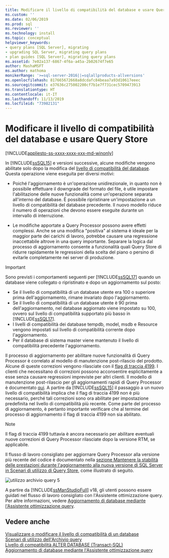 ```yaml
---
title: Modificare il livello di compatibilità del database e usare Query Store | Microsoft Docs
ms.custom: ''
ms.date: 02/06/2019
ms.prod: sql
ms.reviewer: ''
ms.technology: install
ms.topic: conceptual
helpviewer_keywords:
- query plans [SQL Server], migrating
- upgrading SQL Server, migrating query plans
- plan guides [SQL Server], migrating query plans
ms.assetid: 7e02a137-6867-4f6a-a45a-2b02674f7e65
author: MashaMSFT
ms.author: mathoma
monikerRange: '>=sql-server-2016||=sqlallproducts-allversions'
ms.openlocfilehash: 817665672668a8dcdafc84beaa7a93d10617eeec
ms.sourcegitcommit: e37636c275002200cf7b1e7f731cec5709473913
ms.translationtype: HT
ms.contentlocale: it-IT
ms.lasthandoff: 11/13/2019
ms.locfileid: "73982131"
---
```

# <a name="change-the-database-compatibility-level-and-use-the-query-store"></a>Modificare il livello di compatibilità del database e usare Query Store

[!INCLUDE[appliesto-ss-xxxx-xxxx-xxx-md-winonly](../../includes/appliesto-ss-xxxx-xxxx-xxx-md-winonly.md)]

In [!INCLUDE[ssSQL15](../../includes/sssql15-md.md)] e versioni successive, alcune modifiche vengono abilitate solo dopo la modifica del [livello di compatibilità del database](../../t-sql/statements/alter-database-transact-sql-compatibility-level.md). Questa operazione viene eseguita per diversi motivi:  
  
- Poiché l'aggiornamento è un'operazione unidirezionale, in quanto non è possibile effettuare il downgrade del formato del file, è utile impostare l'abilitazione delle nuove funzionalità come un'operazione separata all'interno del database. È possibile ripristinare un'impostazione a un livello di compatibilità del database precedente.  Il nuovo modello riduce il numero di operazioni che devono essere eseguite durante un intervallo di interruzione.  
  
- Le modifiche apportate a Query Processor possono avere effetti complessi. Anche se una modifica "positiva" al sistema è ideale per la maggior parte dei carichi di lavoro, potrebbe causare una regressione inaccettabile altrove in una query importante. Separare la logica dal processo di aggiornamento consente a funzionalità quali Query Store di ridurre rapidamente le regressioni della scelta del piano o persino di evitarle completamente nei server di produzione.  
  
> [!IMPORTANT]  
> Sono previsti i comportamenti seguenti per [!INCLUDE[ssSQL17](../../includes/sssql17-md.md)] quando un database viene collegato o ripristinato e dopo un aggiornamento sul posto:
> - Se il livello di compatibilità di un database utente era 100 o superiore prima dell'aggiornamento, rimane invariato dopo l'aggiornamento.    
> - Se il livello di compatibilità di un database utente è 90 prima dell'aggiornamento, nel database aggiornato viene impostato su 100, ovvero sul livello di compatibilità supportato più basso in [!INCLUDE[ssSQL17](../../includes/sssql17-md.md)].    
> - I livelli di compatibilità dei database tempdb, model, msdb e Resource vengono impostati sul livello di compatibilità corrente dopo l'aggiornamento.   
> - Per il database di sistema master viene mantenuto il livello di compatibilità precedente l'aggiornamento.    
  
Il processo di aggiornamento per abilitare nuove funzionalità di Query Processor è correlato al modello di manutenzione post-rilascio del prodotto.  Alcune di queste correzioni vengono rilasciate con il [flag di traccia 4199](../../t-sql/database-console-commands/dbcc-traceon-trace-flags-transact-sql.md#4199).  I clienti che necessitano di correzioni possono acconsentire esplicitamente a esse senza causare regressioni impreviste per altri clienti. Il modello di manutenzione post-rilascio per gli aggiornamenti rapidi di Query Processor è documentato [qui](https://support.microsoft.com/kb/974006). A partire da [!INCLUDE[ssSQL15](../../includes/sssql15-md.md)] il passaggio a un nuovo livello di compatibilità implica che il flag di traccia 4199 non è più necessario, perché tali correzioni sono ora abilitate per impostazione predefinita nel livello di compatibilità più recente. Come parte del processo di aggiornamento, è pertanto importante verificare che al termine del processo di aggiornamento il flag di traccia 4199 non sia abilitato.  

> [!NOTE]
> Il flag di traccia 4199 tuttavia è ancora necessario per abilitare eventuali nuove correzioni di Query Processor rilasciate dopo la versione RTM, se applicabile.
  
Il flusso di lavoro consigliato per aggiornare Query Processor alla versione più recente del codice è documentato nella [sezione Mantenere la stabilità delle prestazioni durante l'aggiornamento alla nuova versione di SQL Server in Scenari di utilizzo di Query Store](../../relational-databases/performance/query-store-usage-scenarios.md#CEUpgrade), come illustrato di seguito.  
  
![utilizzo archivio query 5](../../relational-databases/performance/media/query-store-usage-5.png "utilizzo archivio query 5") 

A partire da [!INCLUDE[ssManStudioFull](../../includes/ssmanstudiofull-md.md)] v18, gli utenti possono essere guidati nel flusso di lavoro consigliato con l'Assistente ottimizzazione query. Per altre informazioni, vedere [Aggiornamento di database mediante l'Assistente ottimizzazione query](../../relational-databases/performance/upgrade-dbcompat-using-qta.md).
 
## <a name="see-also"></a>Vedere anche  
[Visualizzare o modificare il livello di compatibilità di un database](../../relational-databases/databases/view-or-change-the-compatibility-level-of-a-database.md)     
[Scenari di utilizzo dell'Archivio query](../../relational-databases/performance/query-store-usage-scenarios.md)     
[Livello di compatibilità ALTER DATABASE &#40;Transact-SQL&#41;](../../t-sql/statements/alter-database-transact-sql-compatibility-level.md)     
[Aggiornamento di database mediante l'Assistente ottimizzazione query](../../relational-databases/performance/upgrade-dbcompat-using-qta.md)        
  
